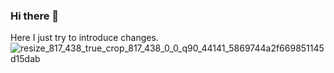### Hi there 👋

<!--
**SergeyCheb/SergeyCheb** is a ✨ _special_ ✨ repository because its `README.md` (this file) appears on your GitHub profile.

Here are some ideas to get you started:

- 🔭 I’m currently working on ...
- 🌱 I’m currently learning ...
- 👯 I’m looking to collaborate on ...
- 🤔 I’m looking for help with ...
- 💬 Ask me about ...
- 📫 How to reach me: ...
- 😄 Pronouns: ...
- ⚡ Fun fact: ...
-->
Here I just try to introduce changes.
![resize_817_438_true_crop_817_438_0_0_q90_44141_5869744a2f669851145d15dab](https://github.com/SergeyCheb/SergeyCheb/assets/94992725/ef56a48a-7c2b-4cb5-8ac0-74fb0e2e48cf)
